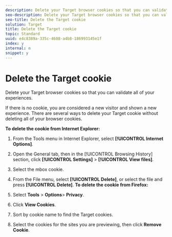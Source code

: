 ```yaml
---
description: Delete your Target browser cookies so that you can validate all of your experiences.
seo-description: Delete your Target browser cookies so that you can validate all of your experiences.
seo-title: Delete the Target cookie
solution: Target
title: Delete the Target cookie
topic: Standard
uuid: e4c8389a-335c-4688-a4b8-186993145e1f
index: y
internal: n
snippet: y
---
```


# Delete the Target cookie

Delete your Target browser cookies so that you can validate all of your experiences.

If there is no cookie, you are considered a new visitor and shown a new experience. There are several ways to delete your Target cookie without deleting all of your browser cookies.

**To delete the cookie from Internet Explorer:** 

1. From the Tools menu in Internet Explorer, select **[!UICONTROL Internet Options]**.
1. Open the General tab, then in the [!UICONTROL Browsing History] section, click **[!UICONTROL Settings]** > **[!UICONTROL View files]**.
1. Select the mbox cookie.
1. From the File menu, select **[!UICONTROL Delete]**, or select the file and press **[!UICONTROL Delete]**.
**To delete the cookie from Firefox:**

1. Select **Tools** > **Options**> **Privacy**. 

1. Click **View Cookies**. 
1. Sort by cookie name to find the Target cookies. 
1. Select the cookies for the sites you are previewing, then click **Remove Cookie**.

